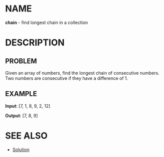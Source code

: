 # NAME

**chain** - find longest chain in a collection


# DESCRIPTION

## PROBLEM

Given an array of numbers, find the longest chain of consecutive numbers. Two
numbers are consecutive if they have a difference of 1.

## EXAMPLE

**Input**: [7, 1, 8, 9, 2, 12]

**Output**: [7, 8, 9]


# SEE ALSO

* [Solution](./solution.md)
